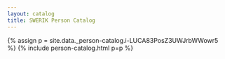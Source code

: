 ```yaml
---
layout: catalog
title: SWERIK Person Catalog
---
```

{% assign p = site.data._person-catalog.i-LUCA83PosZ3UWJrbWWowr5 %}
{% include person-catalog.html p=p %}

